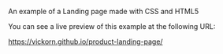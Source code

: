 An example of a Landing page made with CSS and HTML5

You can see a live preview of this example at the following URL: 

https://vickorn.github.io/product-landing-page/